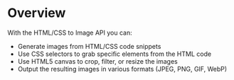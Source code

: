 # Overview

With the HTML/CSS to Image API you can:

- Generate images from HTML/CSS code snippets
- Use CSS selectors to grab specific elements from the HTML code
- Use HTML5 canvas to crop, filter, or resize the images
- Output the resulting images in various formats (JPEG, PNG, GIF, WebP)

